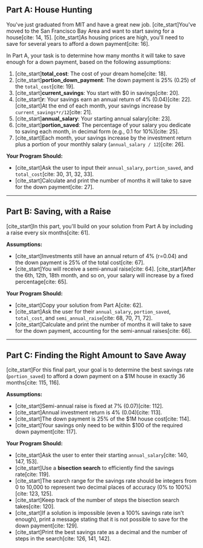 ## Part A: House Hunting

You've just graduated from MIT and have a great new job. [cite_start]You've moved to the San Francisco Bay Area and want to start saving for a house[cite: 14, 15]. [cite_start]As housing prices are high, you'll need to save for several years to afford a down payment[cite: 16].

In Part A, your task is to determine how many months it will take to save enough for a down payment, based on the following assumptions:

1.  [cite_start]**total_cost**: The cost of your dream home[cite: 18].
2.  [cite_start]**portion_down_payment**: The down payment is 25% (0.25) of the `total_cost`[cite: 19].
3.  [cite_start]**current_savings**: You start with \$0 in savings[cite: 20].
4.  [cite_start]**r**: Your savings earn an annual return of 4% (0.04)[cite: 22]. [cite_start]At the end of each month, your savings increase by `current_savings*r/12`[cite: 21].
5.  [cite_start]**annual_salary**: Your starting annual salary[cite: 23].
6.  [cite_start]**portion_saved**: The percentage of your salary you dedicate to saving each month, in decimal form (e.g., 0.1 for 10%)[cite: 25].
7.  [cite_start]Each month, your savings increase by the investment return plus a portion of your monthly salary (`annual_salary / 12`)[cite: 26].

**Your Program Should:**

* [cite_start]Ask the user to input their `annual_salary`, `portion_saved`, and `total_cost`[cite: 30, 31, 32, 33].
* [cite_start]Calculate and print the number of months it will take to save for the down payment[cite: 27].

***

## Part B: Saving, with a Raise

[cite_start]In this part, you'll build on your solution from Part A by including a raise every six months[cite: 61].

**Assumptions:**

* [cite_start]Investments still have an annual return of 4% (r=0.04) and the down payment is 25% of the total cost[cite: 67].
* [cite_start]You will receive a semi-annual raise[cite: 64]. [cite_start]After the 6th, 12th, 18th month, and so on, your salary will increase by a fixed percentage[cite: 65].

**Your Program Should:**

* [cite_start]Copy your solution from Part A[cite: 62].
* [cite_start]Ask the user for their `annual_salary`, `portion_saved`, `total_cost`, and `semi_annual_raise`[cite: 68, 70, 71, 72].
* [cite_start]Calculate and print the number of months it will take to save for the down payment, accounting for the semi-annual raises[cite: 66].

***

## Part C: Finding the Right Amount to Save Away

[cite_start]For this final part, your goal is to determine the best savings rate (`portion_saved`) to afford a down payment on a \$1M house in exactly 36 months[cite: 115, 116].

**Assumptions:**

* [cite_start]Semi-annual raise is fixed at 7% (0.07)[cite: 112].
* [cite_start]Annual investment return is 4% (0.04)[cite: 113].
* [cite_start]The down payment is 25% of the \$1M house cost[cite: 114].
* [cite_start]Your savings only need to be within \$100 of the required down payment[cite: 117].

**Your Program Should:**

* [cite_start]Ask the user to enter their starting `annual_salary`[cite: 140, 147, 153].
* [cite_start]Use a **bisection search** to efficiently find the savings rate[cite: 119].
* [cite_start]The search range for the savings rate should be integers from 0 to 10,000 to represent two decimal places of accuracy (0% to 100%)[cite: 123, 125].
* [cite_start]Keep track of the number of steps the bisection search takes[cite: 120].
* [cite_start]If a solution is impossible (even a 100% savings rate isn't enough), print a message stating that it is not possible to save for the down payment[cite: 129].
* [cite_start]Print the best savings rate as a decimal and the number of steps in the search[cite: 126, 141, 142].
